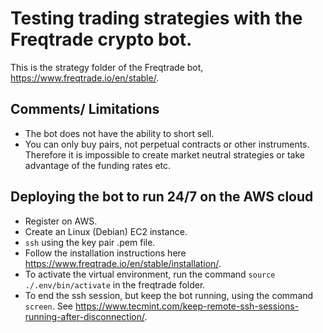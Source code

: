 # Testing trading strategies with the Freqtrade crypto bot.

This is the strategy folder of the Freqtrade bot, https://www.freqtrade.io/en/stable/.

## Comments/ Limitations
  - The bot does not have the ability to short sell.
  - You can only buy pairs, not perpetual contracts or other instruments. Therefore it is impossible to create market neutral strategies or take advantage of the funding rates etc.

## Deploying the bot to run 24/7 on the AWS cloud
- Register on AWS.
- Create an Linux (Debian) EC2 instance.
- `ssh` using the key pair .pem file.
- Follow the installation instructions here https://www.freqtrade.io/en/stable/installation/.
- To activate the virtual environment, run the command `source ./.env/bin/activate` in the freqtrade folder.
- To end the ssh session, but keep the bot running, using the command `screen`. See https://www.tecmint.com/keep-remote-ssh-sessions-running-after-disconnection/.
